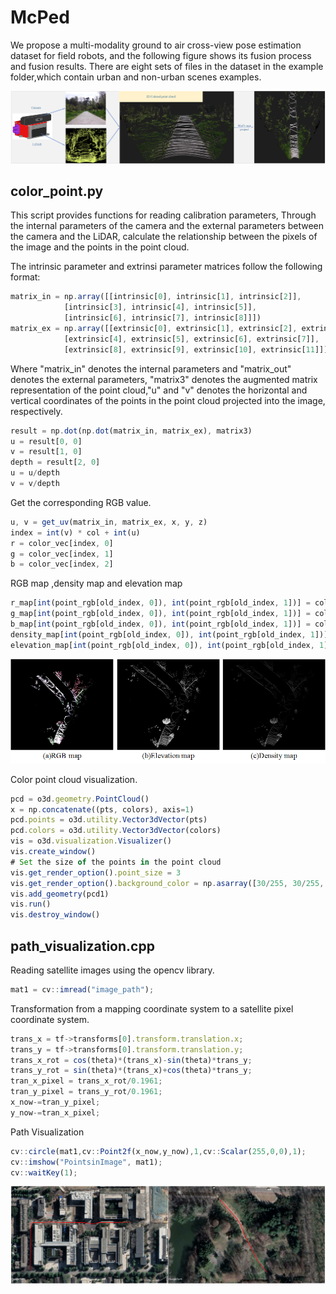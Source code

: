 # McPed
We propose a multi-modality ground to air cross-view pose estimation dataset for field robots, and the following figure shows its fusion process and fusion results. There are eight sets of files in the dataset in the example folder,which contain urban and non-urban scenes examples.

![image](https://github.com/RobVisLab-NJUST/McPed_dev_toolkit/blob/main/image%20and%20point%20cloud%20fusion%20process.png)

## color_point.py
This script provides functions for reading calibration parameters,
Through the internal parameters of the camera and the external parameters between the camera and the LiDAR,
calculate the relationship between the pixels of the image and the points in the point cloud.


The intrinsic parameter and extrinsi parameter matrices follow the following format:
```javascript
matrix_in = np.array([[intrinsic[0], intrinsic[1], intrinsic[2]],
            [intrinsic[3], intrinsic[4], intrinsic[5]],
            [intrinsic[6], intrinsic[7], intrinsic[8]]])
matrix_ex = np.array([[extrinsic[0], extrinsic[1], extrinsic[2], extrinsic[3]],
            [extrinsic[4], extrinsic[5], extrinsic[6], extrinsic[7]],
            [extrinsic[8], extrinsic[9], extrinsic[10], extrinsic[11]]])
```

Where "matrix_in" denotes the internal parameters and "matrix_out" denotes the external parameters,
"matrix3" denotes the augmented matrix representation of the point cloud,"u" and "v" denotes the horizontal and vertical 
coordinates of the points in the point cloud projected into the image, respectively.
```javascript
result = np.dot(np.dot(matrix_in, matrix_ex), matrix3)
u = result[0, 0]
v = result[1, 0]
depth = result[2, 0]
u = u/depth
v = v/depth
```

Get the corresponding RGB value.
```javascript
u, v = get_uv(matrix_in, matrix_ex, x, y, z)
index = int(v) * col + int(u)
r = color_vec[index, 0]
g = color_vec[index, 1]
b = color_vec[index, 2]
```

RGB map ,density map and elevation map
```javascript
r_map[int(point_rgb[old_index, 0]), int(point_rgb[old_index, 1])] = color_r
g_map[int(point_rgb[old_index, 0]), int(point_rgb[old_index, 1])] = color_g
b_map[int(point_rgb[old_index, 0]), int(point_rgb[old_index, 1])] = color_b
density_map[int(point_rgb[old_index, 0]), int(point_rgb[old_index, 1])] = np.minimum(1.0, np.log(repeat_time + 1)/np.log(128))
elevation_map[int(point_rgb[old_index, 0]), int(point_rgb[old_index, 1])] = max_height
```
![image](https://github.com/RobVisLab-NJUST/McPed_dev_toolkit/blob/main/map.png)

Color point cloud visualization.
```javascript
pcd = o3d.geometry.PointCloud()
x = np.concatenate((pts, colors), axis=1)
pcd.points = o3d.utility.Vector3dVector(pts)
pcd.colors = o3d.utility.Vector3dVector(colors)
vis = o3d.visualization.Visualizer()
vis.create_window()
# Set the size of the points in the point cloud
vis.get_render_option().point_size = 3
vis.get_render_option().background_color = np.asarray([30/255, 30/255, 30/255])
vis.add_geometry(pcd1)
vis.run()
vis.destroy_window()
```


## path_visualization.cpp
Reading satellite images using the opencv library.
```javascript
mat1 = cv::imread("image_path");

```
Transformation from a mapping coordinate system to a satellite pixel coordinate system.
```javascript
trans_x = tf->transforms[0].transform.translation.x;
trans_y = tf->transforms[0].transform.translation.y;
trans_x_rot = cos(theta)*(trans_x)-sin(theta)*trans_y;
trans_y_rot = sin(theta)*(trans_x)+cos(theta)*trans_y;
tran_x_pixel = trans_x_rot/0.1961;
tran_y_pixel = trans_y_rot/0.1961;
x_now-=tran_y_pixel;
y_now-=tran_x_pixel;
```

Path Visualization
```javascript
cv::circle(mat1,cv::Point2f(x_now,y_now),1,cv::Scalar(255,0,0),1);
cv::imshow("PointsinImage", mat1);
cv::waitKey(1);
```

![image](https://github.com/RobVisLab-NJUST/McPed_dev_toolkit/blob/main/path_visualization.png)

